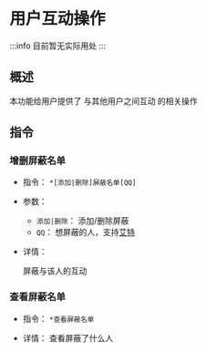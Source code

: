 # 用户互动操作

:::info
目前暂无实际用处
:::

## 概述

本功能给用户提供了 与其他用户之间互动 的相关操作

## 指令

### 增删屏蔽名单

- 指令： `*[添加|删除]屏蔽名单[QQ]`

- 参数：
  - `添加|删除`： 添加/删除屏蔽
  - `QQ`： 想屏蔽的人，支持[艾特](/about/glossary.md#%E8%89%BE%E7%89%B9)

- 详情：

  屏蔽与该人的互动

### 查看屏蔽名单

- 指令： `*查看屏蔽名单`

- 详情：
  查看屏蔽了什么人
